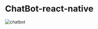 # ChatBot-react-native


![chatbot](https://user-images.githubusercontent.com/87143175/156398917-60287f37-9b77-4640-a584-08ae3a8baa3f.PNG)
